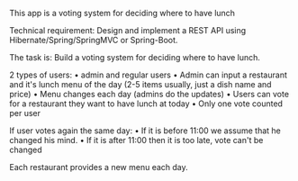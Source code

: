 This app is a voting system for deciding where to have lunch

Technical requirement:
Design and implement a REST API using Hibernate/Spring/SpringMVC or Spring-Boot.

The task is:
Build a voting system for deciding where to have lunch.

2 types of users:
• admin and regular users
• Admin can input a restaurant and it's lunch menu of the day (2-5 items usually, just a dish name and price)
• Menu changes each day (admins do the updates)
• Users can vote for a restaurant they want to have lunch at today
• Only one vote counted per user

If user votes again the same day:
• If it is before 11:00 we assume that he changed his mind.
• If it is after 11:00 then it is too late, vote can't be changed

Each restaurant provides a new menu each day.

